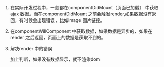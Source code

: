 1. 在实际开发过程中，一般都在componentDidMount（页面已加载） 中获取ajax 数据。而在componentDidMount 之前会触发render,如果数据没有返回，有时候会出现错误，比如image 图片链接。
2. 在componentWillComponent 中获取数据，如果数据是异步的，如果在render 之后返回，页面上的数据是获取不到的。
3. 解决render 中的错误
   
   加上判断，如果没有数据显示，就不渲染dom
